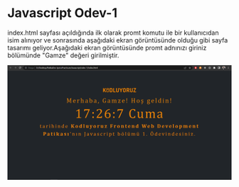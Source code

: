 # Javascript Odev-1

index.html sayfası açıldığında ilk olarak promt komutu ile bir kullanıcıdan isim alınıyor ve sonrasında aşağıdaki ekran görüntüsünde olduğu gibi sayfa tasarımı geliyor.Aşağıdaki ekran görüntüsünde promt adnınızı giriniz bölümünde "Gamze" değeri girilmiştir.

![odev-1](./screenshots/Javascript-odev1.png?raw=true)

